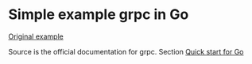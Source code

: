 # Simple example grpc in Go

[Original example](https://github.com/grpc/grpc-go/tree/master/examples/helloworld)

Source is the official  documentation for grpc. Section [Quick start for Go](https://grpc.io/docs/languages/go/quickstart/)

